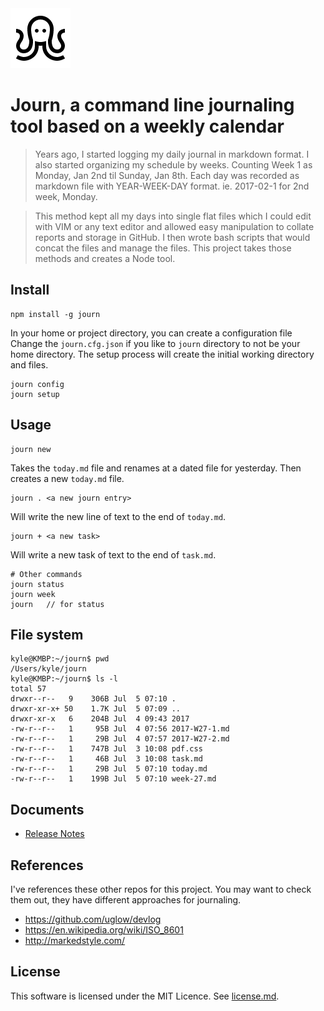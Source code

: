 <img src="assets/icons8-Octopus-96.png" title="Octopus" width="96" height="96">

# Journ, a command line journaling tool based on a weekly calendar

> Years ago, I started logging my daily journal in markdown format. I also started
organizing my schedule by weeks. Counting Week 1 as Monday, Jan 2nd til Sunday,
Jan 8th. Each day was recorded as markdown file with YEAR-WEEK-DAY format.
ie. 2017-02-1 for 2nd week, Monday.

> This method kept all my days into single flat files which I could edit with VIM
or any text editor and allowed easy manipulation to collate reports and storage
in GitHub. I then wrote bash scripts that would concat the files and manage the
files. This project takes those methods and creates a Node tool.

## Install
```
npm install -g journ
```

In your home or project directory, you can create a configuration file
Change the `journ.cfg.json` if you like to `journ` directory to not be your home directory.
The setup process will create the initial working directory and files.

```
journ config
journ setup
```

## Usage
```
journ new
```

Takes the `today.md` file and renames at a dated file for yesterday. Then
creates a new  `today.md` file.

```
journ . <a new journ entry>
```
Will write the new line of text to the end of `today.md`.

```
journ + <a new task>
```
Will write a new task of text to the end of `task.md`.

```
# Other commands
journ status
journ week
journ   // for status
```

## File system
```
kyle@KMBP:~/journ$ pwd
/Users/kyle/journ
kyle@KMBP:~/journ$ ls -l
total 57
drwxr--r--   9    306B Jul  5 07:10 .
drwxr-xr-x+ 50    1.7K Jul  5 07:09 ..
drwxr-xr-x   6    204B Jul  4 09:43 2017
-rw-r--r--   1     95B Jul  4 07:56 2017-W27-1.md
-rw-r--r--   1     29B Jul  4 07:57 2017-W27-2.md
-rw-r--r--   1    747B Jul  3 10:08 pdf.css
-rw-r--r--   1     46B Jul  3 10:08 task.md
-rw-r--r--   1     29B Jul  5 07:10 today.md
-rw-r--r--   1    199B Jul  5 07:10 week-27.md
```

## Documents

* [Release Notes](docs/release.md)

## References
I've references these other repos for this project. You may want to check them out, they have
different approaches for journaling.

* https://github.com/uglow/devlog
* https://en.wikipedia.org/wiki/ISO_8601
* http://markedstyle.com/

## License
This software is licensed under the MIT Licence. See [license.md](license.md).

